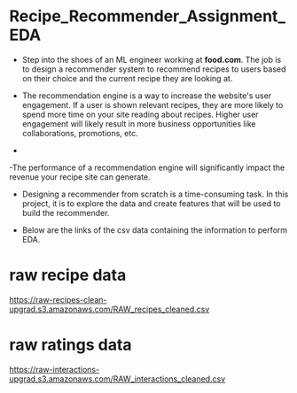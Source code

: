 # Recipe_Recommender_Assignment_EDA
- Step into the shoes of an ML engineer working at **food.com**. The job is to design a recommender system to recommend recipes to users based on their choice and the current recipe they are looking at.

- The recommendation engine is a way to increase the website's user engagement. If a user is shown relevant recipes, they are more likely to spend more time on your site reading about recipes. Higher user engagement will likely result in more business opportunities like collaborations, promotions, etc.
- 
-The performance of a recommendation engine will significantly impact the revenue your recipe site can generate. 

- Designing a recommender from scratch is a time-consuming task.  In this project, it is to explore the data and create features that will be used to build the recommender.

- Below are the links of the csv data containing the information to perform EDA.
# raw recipe data
https://raw-recipes-clean-upgrad.s3.amazonaws.com/RAW_recipes_cleaned.csv

# raw ratings data
https://raw-interactions-upgrad.s3.amazonaws.com/RAW_interactions_cleaned.csv
